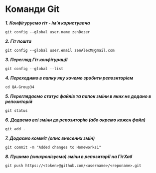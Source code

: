 # Команди Git

***1. Конфігуруємо гіт - ім'я користувача***

`git config --global user.name zenDozer`

***2. Гіт пошта***

`git config --global user.email zenAlexM@gmail.com`

***3. Перегляд Гіт конфігурації***

`git config --global --list`

***4. Переходимо в папку яку хочемо зробити репозиторієм***

`cd QA-Group34`

***5. Переглядаємо статус файлів та папок зміни в яких не додано в репозиторій***

`git status`

***6. Додаємо всі зміни до репозиторію (або окремо кожен файл)***

`git add .`

***7. Додаємо комміт (опис внесених змін)***

`git commit -m "Added changes to Homeworks1"`

***8. Пушимо (синхронізуємо) зміни в репозиторії на ГітХаб***

`git push https://<token>@github.com/<username>/<reponame>.git`
